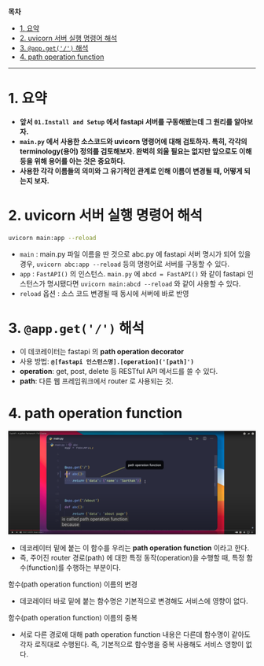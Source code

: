 **목차**

- [1. 요약](#1-요약)
- [2. uvicorn 서버 실행 명령어 해석](#2-uvicorn-서버-실행-명령어-해석)
- [3. `@app.get('/')` 해석](#3-appget-해석)
- [4. path operation function](#4-path-operation-function)

---

# 1. 요약

- **앞서 `01.Install and Setup` 에서 fastapi 서버를 구동해봤는데 그 원리를 알아보자.**
- **`main.py` 에서 사용한  소스코드와 uvicorn 명령어에 대해 검토하자. 특히, 각각의 terminology(용어) 정의를 검토해보자. 완벽히 외울 필요는 없지만 앞으로도 이해 등을 위해 용어를 아는 것은 중요하다.**
- **사용한 각각 이름들의 의미와 그 유기적인 관계로 인해 이름이 변경될 때, 어떻게 되는지 보자.**

# 2. uvicorn 서버 실행 명령어 해석

``` bash
uvicorn main:app --reload
```

- `main` : main.py 파일 이름을 딴 것으로 abc.py 에 fastapi 서버 명시가 되어 있을 경우, `uvicorn abc:app --reload` 등의 명령어로 서버를 구동할 수 있다.
- `app` : `FastAPI()` 의 인스턴스. `main.py` 에 `abcd = FastAPI()` 와 같이 fastapi 인스턴스가 명시됐다면 `uvicorn main:abcd --reload` 와 같이 사용할 수 있다.
- `reload` 옵션 : 소스 코드 변경될 때 동시에 서버에 바로 반영

# 3. `@app.get('/')` 해석

- 이 데코레이터는 fastapi 의 **path operation decorator**
- 사용 방법: **`@[fastapi 인스턴스명].[operation]('[path]')`**
- **operation**: get, post, delete 등 RESTful API 메서드를 쓸 수 있다.
- **path**: 다른 웹 프레임워크에서 router 로 사용되는 것.

# 4. path operation function

![](/.uploads/2021-08-29-23-04-04.png)

- 데코레이터 밑에 붙는 이 함수를 우리는 **path operation function** 이라고 한다.
- 즉, 주어진 router 경로(path) 에 대한 특정 동작(operation)을 수행할 때, 특정 함수(function)를 수행하는 부분이다.

함수(path operation function) 이름의 변경

- 데코레이터 바로 밑에 붙는 함수명은 기본적으로 변경해도 서비스에 영향이 없다.

함수(path operation function) 이름의 중복

- 서로 다른 경로에 대해 path operation function 내용은 다른데 함수명이 같아도 각자 로직대로 수행된다. 즉, 기본적으로 함수명을 중복 사용해도 서비스 영향이 없다.
